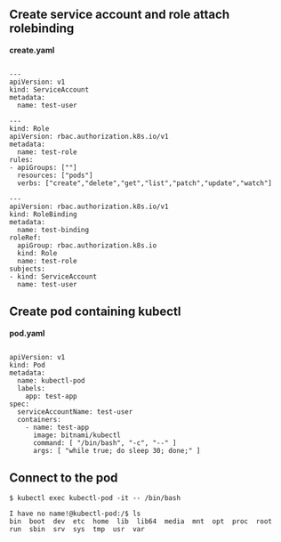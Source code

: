 ## Create service account and role attach rolebinding

**create.yaml**

```

---
apiVersion: v1
kind: ServiceAccount
metadata:
  name: test-user

---
kind: Role
apiVersion: rbac.authorization.k8s.io/v1
metadata:
  name: test-role
rules:
- apiGroups: [""]
  resources: ["pods"]
  verbs: ["create","delete","get","list","patch","update","watch"]

---
apiVersion: rbac.authorization.k8s.io/v1
kind: RoleBinding
metadata:
  name: test-binding
roleRef:
  apiGroup: rbac.authorization.k8s.io
  kind: Role
  name: test-role
subjects:
- kind: ServiceAccount
  name: test-user
```

## Create pod containing kubectl

**pod.yaml**

```

apiVersion: v1
kind: Pod
metadata:
  name: kubectl-pod
  labels:
    app: test-app
spec:
  serviceAccountName: test-user
  containers:
    - name: test-app
      image: bitnami/kubectl
      command: [ "/bin/bash", "-c", "--" ]
      args: [ "while true; do sleep 30; done;" ]
```

## Connect to the pod

```
$ kubectl exec kubectl-pod -it -- /bin/bash 

I have no name!@kubectl-pod:/$ ls
bin  boot  dev  etc  home  lib  lib64  media  mnt  opt  proc  root  run  sbin  srv  sys  tmp  usr  var
```
